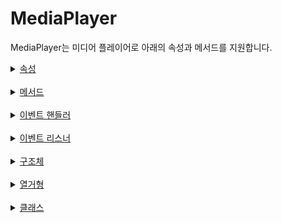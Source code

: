 # MediaPlayer

MediaPlayer는 미디어 플레이어로 아래의 속성과 메서드를 지원합니다.

<details>
<summary>
    <a href="./properties/home.md">속성</a>
</summary>

- [autoplay](./properties/details.md#autoplay)

- [buffered](./properties/details.md#buffered)

- [canStartPictureInPictureAutomatically](./properties/details.md#canstartpictureinpictureautomatically)

- [currentMediaItem](./properties/details.md#currentmediaitem)

- [currentMediaItemIndex](./properties/details.md#currentmediaitemindex)

- [currentSrc](./properties/details.md#currentsrc)

- [currentTime](./properties/details.md#currenttime)

- [defaultMuted](./properties/details.md#defaultmuted)

- [defaultPlaybackRate](./properties/details.md#defaultplaybackrate)

- [duration](./properties/details.md#duration)

- [ended](./properties/details.md#ended)

- [error](./properties/details.md#error)

- [isPictureInPictureActive](./properties/details.md#ispictureinpictureactive)

- [isPictureInPicturePossible](./properties/details.md#ispictureinpicturepossible)

- [isSeekable](./properties/details.md#isseekable)

- [loop](./properties/details.md#loop)

- [maxSeekToPreviousPosition](./properties/details.md#maxseektopreviousposition)

- [mediaItems](./properties/details.md#mediaitems)

- [muted](./properties/details.md#muted)

- [paused](./properties/details.md#paused)

- [playbackRate](./properties/details.md#playbackrate)

- [playbackState](./properties/details.md#playbackstate)

- [preservesPitch](./properties/details.md#preservespitch)

- [repeatMode](./properties/details.md#repeatmode)

- [repeatRange](./properties/details.md#repeatrange)

- [scalingMode](./properties/details.md#scalingmode)

- [seekable](./properties/details.md#seekable)

- [seekBackIncrement](./properties/details.md#seekbackincrement)

- [seekForwardIncrement](./properties/details.md#seekforwardincrement)

- [seeking](./properties/details.md#seeking)

- [videoSize](./properties/details.md#videosize)

- [view](./properties/details.md#view)

- [volume](./properties/details.md#volume)

</details>
<br>

<details>
<summary>
    <a href="./methods/home.md">메서드</a>
</summary>

- [func fastSeekTo(position: Duration)](./methods/details.md#fastseektoposition)

- [func hasNextMediaItem() -> Bool](./methods/details.md#hasnextmediaitem)

- [func hasNextMediaItem() -> Bool](./methods/details.md#haspreviousmediaitem)

- [func load(mediaItem: MediaItem)](./methods/details.md#loadmediaitem)

- [func load(mediaItems: [MediaItem], startMediaItemIndex: Int)](./methods/details.md#loadmediaitemsstartmediaitemindex)

- [func load(src: URL)](./methods/details.md#loadsrc)

- [func pause()](./methods/details.md#pause)

- [func play()](./methods/details.md#play)

- [func prepare()](./methods/details.md#prepare)

- [func seekBack()](./methods/details.md#seekback)

- [func seekBack(increment: Duration)](./methods/details.md#seekbackincrement)

- [func seekForward()](./methods/details.md#seekforward)

- [func seekForward(increment: Duration)](./methods/details.md#seekforwardincrement)

- [func seekTo(position: Duration)](./methods/details.md#seektoposition)

- [func seekTo(mediaItemIndex: Int, position: Duration = .indefinite)](./methods/details.md#seektomediaitemindexposition)

- [func seekToNext()](./methods/details.md#seektonext)

- [func seekToNextMediaItem()](./methods/details.md#seektonextmediaitem)

- [func seekToPrevious()](./methods/details.md#seektoprevious)

- [func seekToPreviousMediaItem()](./methods/details.md#seektopreviousmediaitem)

- [func startPictureInPicture()](./methods/details.md#startpictureinpicture)

- [func stopPictureInPicture()](./methods/details.md#stoppictureinpicture)

- [func stop()](./methods/details.md#stop)

- [func addEventHandler(_ handler: MediaPlayer.Handler) -> EventTarget](./methods/details.md#addeventhandler_)

- [func removeEventHandler(target: EventTarget)](./methods/details.md#removeeventhandler_)

- [func addEventListener(_ listener: MediaPlayer.EventListener)](./methods/details.md#addeventlistener_)

- [func removeEventListener(_ listener: MediaPlayer.EventListener)](./methods/details.md#removeeventlistener_)

</details>
<br>

<details>
<summary>
    <a href="./event_handlers/home.md">이벤트 핸들러</a>
</summary>

- [durationChange](./event_handlers/details.md#durationchange)

- [emptied](./event_handlers/details.md#emptied)

- [ended](./event_handlers/details.md#ended)

- [error](./event_handlers/details.md#error)

- [loadedData](./event_handlers/details.md#loadeddata)

- [loadStart](./event_handlers/details.md#loadstart)

- [mediaItemTransition](./event_handlers/details.md#mediaitemtransition)

- [pause](./event_handlers/details.md#pause)

- [pictureInPictureActiveChange](./event_handlers/details.md#pictureinpictureactivechange)

- [pictureInPicturePossibleChange](./event_handlers/details.md#pictureinpicturepossiblechange)

- [pictureInPictureDid(Will)Start(Stop)](./event_handlers/details.md#pictureinpicturedidwillstartstop)

- [play](./event_handlers/details.md#play)

- [playbackStateChange](./event_handlers/details.md#playbackstatechange)

- [playing](./event_handlers/details.md#playing)

- [positionDiscontinuity](./event_handlers/details.md#positiondiscontinuity)

- [progress](./event_handlers/details.md#progress)

- [rateChange](./event_handlers/details.md#ratechange)

- [repeatModeChange](./event_handlers/details.md#repeatmodechange)

- [repeatRangeChange](./event_handlers/details.md#repeatrangechange)

- [scalingModeChange](./event_handlers/details.md#scalingmodechange)

- [seeked](./event_handlers/details.md#seeked)

- [seeking](./event_handlers/details.md#seeking)

- [timeUpdate](./event_handlers/details.md#timeupdate)

- [videoSizeChange](./event_handlers/details.md#videosizechange)

- [volumeChange](./event_handlers/details.md#volumechange)

- [waiting](./event_handlers/details.md#waiting)

</details>
<br>

<details>
<summary>
    <a href="./event_listeners/home.md">이벤트 리스너</a>
</summary>

- [onDurationChange(duration:)](./event_listeners/details.md#ondurationchangeduration)

- [onEmptied()](./event_listeners/details.md#onemptied)

- [onEnded()](./event_listeners/details.md#onended)

- [onError(error:)](./event_listeners/details.md#onerrorerror)

- [onLoadedData()](./event_listeners/details.md#onloadeddata)

- [onLoadStart](./event_listeners/details.md#onloadstart)

- [onMediaItemTransition(item:)](./event_listeners/details.md#onmediaitemtransitionitem)

- [onPause()](./event_listeners/details.md#onpause)

- [onPictureInPictureActiveChange(active:)](./event_listeners/details.md#onpictureinpictureactivechangeactive)

- [onPictureInPicturePossibleChange(possible:)](./event_listeners/details.md#onpictureinpicturepossiblechangepossible)

- [onPictureInPictureDid(Will)Start(Stop)()](./event_listeners/details.md#onpictureinpicturedidwillstartstop))

- [onPlay()](./event_listeners/details.md#onplay)

- [onPlaybackStateChange(state:)](./event_listeners/details.md#onplaybackstatechangestate)

- [onPlaying()](./event_listeners/details.md#onplaying)

- [onPositionDiscontinuity(oldPosition:newPosition:)](./event_listeners/details.md#onpositiondiscontinuityoldPositionnewPosition)

- [onProgress()](./event_listeners/details.md#onprogress)

- [onRateChange(rate:)](./event_listeners/details.md#onratechangerate)

- [onRepeatModeChange(mode:)](./event_listeners/details.md#onrepeatmodechangemode)

- [onRepeatRangeChange(range:)](./event_listeners/details.md#onrepeatrangechangerange)

- [onScalingModeChange(mode:)](./event_listeners/details.md#onscalingmodechangemode)

- [onSeeked()](./event_listeners/details.md#onseeked)

- [onSeeking()](./event_listeners/details.md#onseeking)

- [onTimeUpdate(position:)](./event_listeners/details.md#ontimeupdateposition)

- [onVideoSizeChange(size:)](./event_listeners/details.md#onvideosizechangesize)

- [onVolumeChange(volume:muted:)](./event_listeners/details.md#onvolumechangevolumemuted)

- [onWaiting()](./event_listeners/details.md#onwaiting)

</details>
<br>

<details>
<summary>
    <a href="./struct/home.md">구조체</a>
</summary>

- [RepeatRange](./struct/details.md#repeatrange)

</details>
<br>

<details>
<summary>
    <a href="./enum/home.md">열거형</a>
</summary>

- [EventHandler](./enum/details.md#eventhandler)

- [PlaybackState](./enum/details.md#playbackstate)

- [RepeatMode](./enum/details.md#repeatmode)

- [ScalingMode](./enum/details.md#scalingmode)

</details>
<br>

<details>
<summary>
    <a href="./class/home.md">클래스</a>
</summary>

- [EventTarget](./class/details.md#eventtarget)

</details>
